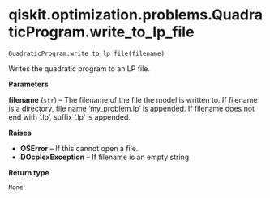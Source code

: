 # qiskit.optimization.problems.QuadraticProgram.write\_to\_lp\_file

`QuadraticProgram.write_to_lp_file(filename)`

Writes the quadratic program to an LP file.

**Parameters**

**filename** (`str`) – The filename of the file the model is written to. If filename is a directory, file name ‘my\_problem.lp’ is appended. If filename does not end with ‘.lp’, suffix ‘.lp’ is appended.

**Raises**

*   **OSError** – If this cannot open a file.
*   **DOcplexException** – If filename is an empty string

**Return type**

`None`
